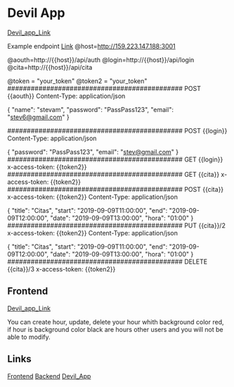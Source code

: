 # Devil App

[Devil_app_Link](http://159.223.147.188:3001/login)

Example endpoint
[Link](http://159.223.147.188:3001/api)
@host=http://159.223.147.188:3001

@aouth=http://{{host}}/api/auth
@login=http://{{host}}/api/login
@cita=http://{{host}}/api/cita

@token = "your_token"
@token2 = "your_token"
#############################################
POST {{aouth}}
Content-Type: application/json

{
  "name": "stevam",
  "password": "PassPass123",
  "email": "stev6@gmail.com"
}

#############################################
POST {{login}}
Content-Type: application/json

{
  "password": "PassPass123",
  "email": "stev@gmail.com"
}
#############################################
GET {{login}}
x-access-token: {{token2}}
#############################################
GET {{cita}}
x-access-token: {{token2}}
#############################################
POST {{cita}}
x-access-token: {{token2}}
Content-Type: application/json

{
  "title": "Citas",
  "start": "2019-09-09T11:00:00",
  "end": "2019-09-09T12:00:00",
  "date": "2019-09-09T13:00:00",
  "hora": "01:00"
}
#############################################
PUT {{cita}}/2
x-access-token: {{token2}}
Content-Type: application/json

{
  "title": "Citas",
  "start": "2019-09-09T11:00:00",
  "end": "2019-09-09T12:00:00",
  "date": "2019-09-09T13:00:00",
  "hora": "01:00"
}
#############################################
DELETE {{cita}}/3
x-access-token: {{token2}}

## Frontend

[Devil_app_Link](http://159.223.147.188:3001/login)

You can create hour, update, delete your hour whith background color red, if hour is background color black are hours other users and you will not be able to modify.

## Links
[Frontend](https://github.com/Stev-189/Devil_app_frontend)
[Backend](https://github.com/Stev-189/Devil_app_backend)
[Devil_App](http://159.223.147.188:3001/login)


